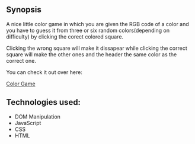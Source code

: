 ## Synopsis
A nice little color game in which you are given the RGB code of a color and you have to guess it from three or six random colors(depending on difficulty) by clicking the corect colored square.

Clicking the wrong square will make it dissapear while clicking the correct square will make the other ones and the header the same color as the correct one.

You can check it out over here:

[Color Game](https://preview.c9users.io/bogdangale/webdev/Color%20Game/index.html?_c9_id=livepreview0&_c9_host=https://ide.c9.io)

## Technologies used:

- DOM Manipulation
- JavaScript
- CSS
- HTML
